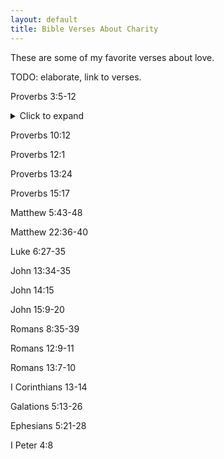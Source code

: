 ```yaml
---
layout: default
title: Bible Verses About Charity
---
```


These are some of my favorite verses about love.

TODO: elaborate, link to verses.

Proverbs 3:5-12

<details>
  <summary>Click to expand</summary>
  whatever
</details>

Proverbs 10:12

Proverbs 12:1

Proverbs 13:24

Proverbs 15:17

Matthew 5:43-48

Matthew 22:36-40

Luke 6:27-35

John 13:34-35

John 14:15

John 15:9-20

Romans 8:35-39

Romans 12:9-11

Romans 13:7-10

I Corinthians 13-14

Galations 5:13-26

Ephesians 5:21-28

I Peter 4:8

